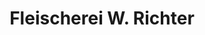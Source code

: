 ---
title: "Fleischerei W. Richter"
url: /dresden/fleischerei-w-richter-feuerbachstrasse/
shop: Metzgerei
---